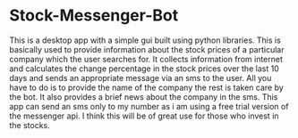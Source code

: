 
# Stock-Messenger-Bot
This is a desktop app with a simple gui built using python libraries. This is basically used to provide information about the stock prices of a particular company which the user searches for. It collects information from internet and calculates the change percentage in the stock prices over the last 10 days and sends an appropriate message via an sms to the user. All you have to do is to provide the name of the company the rest is taken care by the bot. It also provides a brief news about the company in the sms. This app can send an sms only to my number as i am using a free trial version of the messenger api. I think this will be of great use for those who invest in the stocks.
